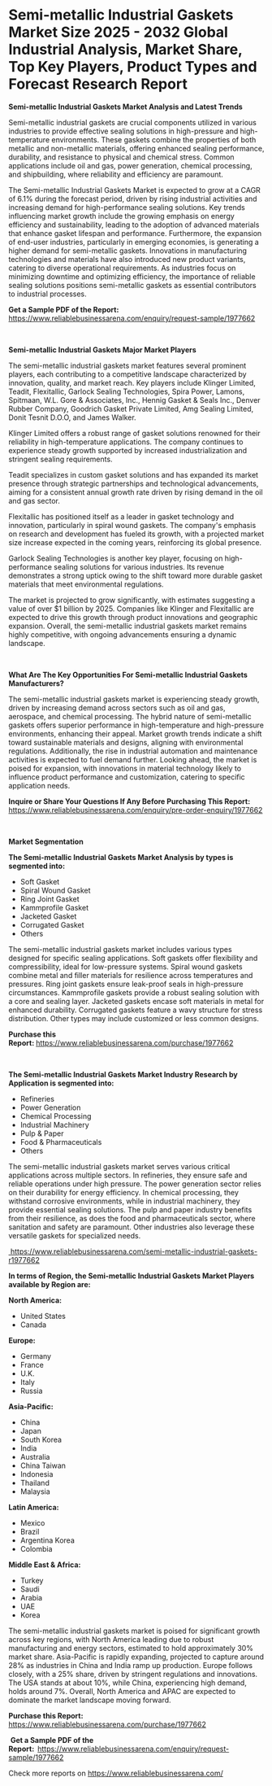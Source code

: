 <p><h1>Semi-metallic Industrial Gaskets Market Size 2025 - 2032 Global Industrial Analysis, Market Share, Top Key Players, Product Types and Forecast Research Report</h1></p><p><strong>Semi-metallic Industrial Gaskets Market Analysis and Latest Trends</strong></p>
<p><p>Semi-metallic industrial gaskets are crucial components utilized in various industries to provide effective sealing solutions in high-pressure and high-temperature environments. These gaskets combine the properties of both metallic and non-metallic materials, offering enhanced sealing performance, durability, and resistance to physical and chemical stress. Common applications include oil and gas, power generation, chemical processing, and shipbuilding, where reliability and efficiency are paramount.</p><p>The Semi-metallic Industrial Gaskets Market is expected to grow at a CAGR of 6.1% during the forecast period, driven by rising industrial activities and increasing demand for high-performance sealing solutions. Key trends influencing market growth include the growing emphasis on energy efficiency and sustainability, leading to the adoption of advanced materials that enhance gasket lifespan and performance. Furthermore, the expansion of end-user industries, particularly in emerging economies, is generating a higher demand for semi-metallic gaskets. Innovations in manufacturing technologies and materials have also introduced new product variants, catering to diverse operational requirements. As industries focus on minimizing downtime and optimizing efficiency, the importance of reliable sealing solutions positions semi-metallic gaskets as essential contributors to industrial processes.</p></p>
<p><strong>Get a Sample PDF of the Report:&nbsp;</strong> <a href="https://www.reliablebusinessarena.com/enquiry/request-sample/1977662?utm_campaign=1995&utm_medium=2&utm_source=Github&utm_content=ia&utm_term=04022025&utm_id=semi-metallic-industrial-gaskets">https://www.reliablebusinessarena.com/enquiry/request-sample/1977662</a></p>
<p>&nbsp;</p>
<p><strong>Semi-metallic Industrial Gaskets Major Market Players</strong></p>
<p><p>The semi-metallic industrial gaskets market features several prominent players, each contributing to a competitive landscape characterized by innovation, quality, and market reach. Key players include Klinger Limited, Teadit, Flexitallic, Garlock Sealing Technologies, Spira Power, Lamons, Spitmaan, W.L. Gore & Associates, Inc., Hennig Gasket & Seals Inc., Denver Rubber Company, Goodrich Gasket Private Limited, Amg Sealing Limited, Donit Tesnit D.O.O, and James Walker.</p><p>Klinger Limited offers a robust range of gasket solutions renowned for their reliability in high-temperature applications. The company continues to experience steady growth supported by increased industrialization and stringent sealing requirements.</p><p>Teadit specializes in custom gasket solutions and has expanded its market presence through strategic partnerships and technological advancements, aiming for a consistent annual growth rate driven by rising demand in the oil and gas sector.</p><p>Flexitallic has positioned itself as a leader in gasket technology and innovation, particularly in spiral wound gaskets. The company's emphasis on research and development has fueled its growth, with a projected market size increase expected in the coming years, reinforcing its global presence.</p><p>Garlock Sealing Technologies is another key player, focusing on high-performance sealing solutions for various industries. Its revenue demonstrates a strong uptick owing to the shift toward more durable gasket materials that meet environmental regulations.</p><p>The market is projected to grow significantly, with estimates suggesting a value of over $1 billion by 2025. Companies like Klinger and Flexitallic are expected to drive this growth through product innovations and geographic expansion. Overall, the semi-metallic industrial gaskets market remains highly competitive, with ongoing advancements ensuring a dynamic landscape.</p></p>
<p>&nbsp;</p>
<p><strong>What Are The Key Opportunities For Semi-metallic Industrial Gaskets Manufacturers?</strong></p>
<p><p>The semi-metallic industrial gaskets market is experiencing steady growth, driven by increasing demand across sectors such as oil and gas, aerospace, and chemical processing. The hybrid nature of semi-metallic gaskets offers superior performance in high-temperature and high-pressure environments, enhancing their appeal. Market growth trends indicate a shift toward sustainable materials and designs, aligning with environmental regulations. Additionally, the rise in industrial automation and maintenance activities is expected to fuel demand further. Looking ahead, the market is poised for expansion, with innovations in material technology likely to influence product performance and customization, catering to specific application needs.</p></p>
<p><strong>Inquire or Share Your Questions If Any Before Purchasing This Report:</strong> <a href="https://www.reliablebusinessarena.com/enquiry/pre-order-enquiry/1977662?utm_campaign=1995&utm_medium=2&utm_source=Github&utm_content=ia&utm_term=04022025&utm_id=semi-metallic-industrial-gaskets">https://www.reliablebusinessarena.com/enquiry/pre-order-enquiry/1977662</a></p>
<p>&nbsp;</p>
<p><strong>Market Segmentation</strong></p>
<p><strong>The Semi-metallic Industrial Gaskets Market Analysis by types is segmented into:</strong></p>
<p><ul><li>Soft Gasket</li><li>Spiral Wound Gasket</li><li>Ring Joint Gasket</li><li>Kammprofile Gasket</li><li>Jacketed Gasket</li><li>Corrugated Gasket</li><li>Others</li></ul></p>
<p><p>The semi-metallic industrial gaskets market includes various types designed for specific sealing applications. Soft gaskets offer flexibility and compressibility, ideal for low-pressure systems. Spiral wound gaskets combine metal and filler materials for resilience across temperatures and pressures. Ring joint gaskets ensure leak-proof seals in high-pressure circumstances. Kammprofile gaskets provide a robust sealing solution with a core and sealing layer. Jacketed gaskets encase soft materials in metal for enhanced durability. Corrugated gaskets feature a wavy structure for stress distribution. Other types may include customized or less common designs.</p></p>
<p><strong>Purchase this Report:&nbsp;</strong><a href="https://www.reliablebusinessarena.com/purchase/1977662?utm_campaign=1995&utm_medium=2&utm_source=Github&utm_content=ia&utm_term=04022025&utm_id=semi-metallic-industrial-gaskets">https://www.reliablebusinessarena.com/purchase/1977662</a></p>
<p>&nbsp;</p>
<p><strong>The Semi-metallic Industrial Gaskets Market Industry Research by Application is segmented into:</strong></p>
<p><ul><li>Refineries</li><li>Power Generation</li><li>Chemical Processing</li><li>Industrial Machinery</li><li>Pulp & Paper</li><li>Food & Pharmaceuticals</li><li>Others</li></ul></p>
<p><p>The semi-metallic industrial gaskets market serves various critical applications across multiple sectors. In refineries, they ensure safe and reliable operations under high pressure. The power generation sector relies on their durability for energy efficiency. In chemical processing, they withstand corrosive environments, while in industrial machinery, they provide essential sealing solutions. The pulp and paper industry benefits from their resilience, as does the food and pharmaceuticals sector, where sanitation and safety are paramount. Other industries also leverage these versatile gaskets for specialized needs.</p></p>
<p><a href="https://www.reliablebusinessarena.com/semi-metallic-industrial-gaskets-r1977662?utm_campaign=1995&utm_medium=2&utm_source=Github&utm_content=ia&utm_term=04022025&utm_id=semi-metallic-industrial-gaskets">&nbsp;https://www.reliablebusinessarena.com/semi-metallic-industrial-gaskets-r1977662</a></p>
<p><strong>In terms of Region, the Semi-metallic Industrial Gaskets Market Players available by Region are:</strong></p>
<p>
    <p> <strong> North America: </strong>
        <ul>
            <li>United States</li>
            <li>Canada</li>
        </ul>
        </p> 
    <p> <strong> Europe: </strong>
        <ul>
            <li>Germany</li>
            <li>France</li>
            <li>U.K.</li>
            <li>Italy</li>
            <li>Russia</li>
        </ul>
        </p> 
    <p> <strong> Asia-Pacific: </strong>
        <ul>
            <li>China</li>
            <li>Japan</li>
            <li>South Korea</li>
            <li>India</li>
            <li>Australia</li>
            <li>China Taiwan</li>
            <li>Indonesia</li>
            <li>Thailand</li>
            <li>Malaysia</li>
        </ul>
        </p> 
    <p> <strong> Latin America: </strong>
        <ul>
            <li>Mexico</li>
            <li>Brazil</li>
            <li>Argentina Korea</li>
            <li>Colombia</li>
        </ul>
        </p> 
    <p> <strong> Middle East & Africa: </strong>
        <ul>
            <li>Turkey</li>
            <li>Saudi</li>
            <li>Arabia</li>
            <li>UAE</li>
            <li>Korea</li>
        </ul>
    </p>
    </p>
<p><p>The semi-metallic industrial gaskets market is poised for significant growth across key regions, with North America leading due to robust manufacturing and energy sectors, estimated to hold approximately 30% market share. Asia-Pacific is rapidly expanding, projected to capture around 28% as industries in China and India ramp up production. Europe follows closely, with a 25% share, driven by stringent regulations and innovations. The USA stands at about 10%, while China, experiencing high demand, holds around 7%. Overall, North America and APAC are expected to dominate the market landscape moving forward.</p></p>
<p><strong>Purchase this Report: </strong><a href="https://www.reliablebusinessarena.com/purchase/1977662?utm_campaign=1995&utm_medium=2&utm_source=Github&utm_content=ia&utm_term=04022025&utm_id=semi-metallic-industrial-gaskets">https://www.reliablebusinessarena.com/purchase/1977662</a></p>
<p>&nbsp;<strong>Get a Sample PDF of the Report:&nbsp;&nbsp;</strong><a href="https://www.reliablebusinessarena.com/enquiry/request-sample/1977662?utm_campaign=1995&utm_medium=2&utm_source=Github&utm_content=ia&utm_term=04022025&utm_id=semi-metallic-industrial-gaskets">https://www.reliablebusinessarena.com/enquiry/request-sample/1977662</a></p>
<p><strong></strong></p>
<p>Check more reports on <a href="https://www.reliablebusinessarena.com/?utm_campaign=1995&utm_medium=2&utm_source=Github&utm_content=ia&utm_term=04022025&utm_id=semi-metallic-industrial-gaskets">https://www.reliablebusinessarena.com/</a></p>